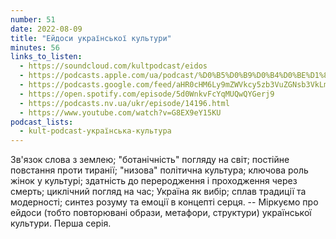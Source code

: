 ```yaml
---
number: 51
date: 2022-08-09
title: "Ейдоси української культури"
minutes: 56
links_to_listen:
  - https://soundcloud.com/kultpodcast/eidos
  - https://podcasts.apple.com/ua/podcast/%D0%B5%D0%B9%D0%B4%D0%BE%D1%81%D0%B8-%D1%83%D0%BA%D1%80%D0%B0%D1%97%D0%BD%D1%81%D1%8C%D0%BA%D0%BE%D1%97-%D0%BA%D1%83%D0%BB%D1%8C%D1%82%D1%83%D1%80%D0%B8/id1581339249?i=1000575498750
  - https://podcasts.google.com/feed/aHR0cHM6Ly9mZWVkcy5zb3VuZGNsb3VkLmNvbS91c2Vycy9zb3VuZGNsb3VkOnVzZXJzOjg5MjM3MjAyNy9zb3VuZHMucnNz/episode/dGFnOnNvdW5kY2xvdWQsMjAxMDp0cmFja3MvMTMyMDYwNDk0OA
  - https://open.spotify.com/episode/5d0WnkvFcYqMUQwQYGerj9
  - https://podcasts.nv.ua/ukr/episode/14196.html
  - https://www.youtube.com/watch?v=G8EX9eY15KU
podcast_lists:
  - kult-podcast-українська-культура
---
```


Зв'язок слова з землею; "ботанічність" погляду на світ; постійне повстання
проти тиранії; "низова" політична культура; ключова роль жінок у культурі;
здатність до переродження і проходження через смерть; циклічний погляд на час;
Україна як вибір; сплав традиції та модерності; синтез розуму та емоції в
концепті серця. -- Міркуємо про  ейдоси (тобто повторювані образи, метафори,
структури) української культури. Перша серія.
